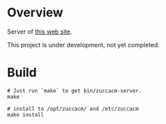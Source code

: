# Overview
Server of [this web site](https://zuccacm.top).

This project is under development, not yet completed.

# Build
```
# Just run `make` to get bin/zuccacm-server.
make

# install to /opt/zuccacm/ and /etc/zuccacm
make install
```